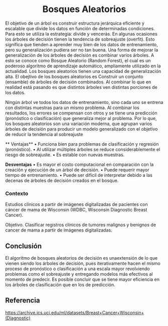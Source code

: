 <h1 align="center"> Bosques Aleatorios </h1>
El objetivo de un árbol es construir estructura jerárquica eficiente y escalable que divide los datos  en función de determinadas condiciones. Para esto se utiliza la estrategia: divide y vencerás. En algunas ocasiones los árboles de decisión tienen la tendencia de sobreajuste (overfit). Esto  significa que tienden a aprender muy bien de los datos de entrenamiento, pero su generalización  pudiera ser no tan buena.
Una forma de mejorar la generalización de los árboles de decisión es combinar varios árboles. A esto  se conoce como Bosque Aleatorio (Random Forest), el cual es un poderoso algoritmo de aprendizaje  automático, ampliamente utilizado en la actualidad. Los bosques aleatorios tienen una capacidad  de generalización alta.
El obejtivo de los bosques aleatorios es Construir un conjunto (ensamble) de árboles de decisión combinados. Al combinar lo que en realidad está pasando es que distintos árboles ven distintas porciones de los datos.


Ningún árbol ve todos los datos de entrenamiento, sino cada uno se entrena con  distintas muestras para un mismo problema. Al combinar los resultados, los errores se  compensan con otros y se tiene una predicción  (pronóstico o clasificación) que generaliza  mejor al problema.
Por lo que, los bosques aleatorios son una variación moderna, que agrupan varios árboles de decisión para producir un modelo generalizado con el objetivo de reducir la tendencia al sobreajuste

** Ventajas**
• Funciona bien para problemas de  clasificación y regresión (pronóstico).
• Al utilizar múltiples árboles se reduce considerablemente el riesgo de  sobreajuste.
• Es estable con nuevas muestras.

**Desventajas**
• Es mayor el costo computacional en comparación con la creación y ejecución de un árbol de decisión.
• Puede requerir mayor tiempo de entrenamiento.
• Puede ser difícil de interpretar debido a las decenas de árboles de decisión creados en el bosque.

### **Contexto** 
Estudios clínicos a partir de imágenes digitalizadas de pacientes con cáncer de mama de Wisconsin (WDBC, Wisconsin Diagnostic Breast Cancer).

Objetivo. Clasificar registros clínicos de tumores malignos y benignos de cancer de mama a partir de imágenes digitalizadas.

## Conclusión 
El algoritmo de bosques aleatorios de decisión es unaextensión de lo que vienen siendo los árboles de decisión, pues iterativamente hacen el mismo proceso de pronóstico o clasificación a una escala mayor revolviendo problemas como el sobreajuste y entregando modelos más efectivos al momento de predecir. Es posible concluir que se tiene mayor eficiencia en los árboles de clasificación que en los de predicción.
## Referencia

https://archive.ics.uci.edu/ml/datasets/Breast+Cancer+Wisconsin+(Diagnostic)

